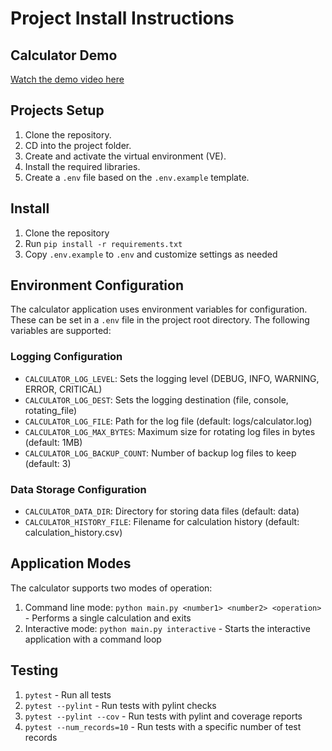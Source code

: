 # Project Install Instructions

## Calculator Demo

[Watch the demo video here](https://youtu.be/39hkv91oYQg)


## Projects Setup
1. Clone the repository.
2. CD into the project folder.
3. Create and activate the virtual environment (VE).
4. Install the required libraries.
5. Create a `.env` file based on the `.env.example` template.

## Install 

1. Clone the repository
2. Run `pip install -r requirements.txt`
3. Copy `.env.example` to `.env` and customize settings as needed

## Environment Configuration

The calculator application uses environment variables for configuration. These can be set in a `.env` file in the project root directory. The following variables are supported:

### Logging Configuration
- `CALCULATOR_LOG_LEVEL`: Sets the logging level (DEBUG, INFO, WARNING, ERROR, CRITICAL)
- `CALCULATOR_LOG_DEST`: Sets the logging destination (file, console, rotating_file)
- `CALCULATOR_LOG_FILE`: Path for the log file (default: logs/calculator.log)
- `CALCULATOR_LOG_MAX_BYTES`: Maximum size for rotating log files in bytes (default: 1MB)
- `CALCULATOR_LOG_BACKUP_COUNT`: Number of backup log files to keep (default: 3)

### Data Storage Configuration
- `CALCULATOR_DATA_DIR`: Directory for storing data files (default: data)
- `CALCULATOR_HISTORY_FILE`: Filename for calculation history (default: calculation_history.csv)

## Application Modes

The calculator supports two modes of operation:
1. Command line mode: `python main.py <number1> <number2> <operation>` - Performs a single calculation and exits
2. Interactive mode: `python main.py interactive` - Starts the interactive application with a command loop

## Testing 

1. `pytest` - Run all tests
2. `pytest --pylint` - Run tests with pylint checks
3. `pytest --pylint --cov` - Run tests with pylint and coverage reports
4. `pytest --num_records=10` - Run tests with a specific number of test records